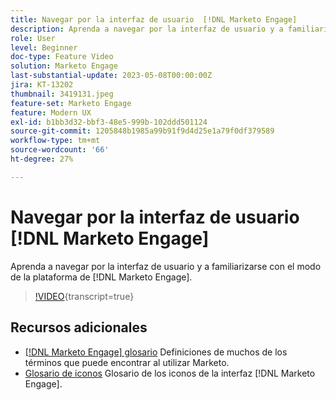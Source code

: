 ```yaml
---
title: Navegar por la interfaz de usuario  [!DNL Marketo Engage]
description: Aprenda a navegar por la interfaz de usuario y a familiarizarse con la plataforma  [!DNL Marketo Engage] .
role: User
level: Beginner
doc-type: Feature Video
solution: Marketo Engage
last-substantial-update: 2023-05-08T00:00:00Z
jira: KT-13202
thumbnail: 3419131.jpeg
feature-set: Marketo Engage
feature: Modern UX
exl-id: b1bb3d32-bbf3-48e5-999b-102ddd501124
source-git-commit: 1205848b1985a99b91f9d4d25e1a79f0df379589
workflow-type: tm+mt
source-wordcount: '66'
ht-degree: 27%

---
```


# Navegar por la interfaz de usuario [!DNL Marketo Engage]

Aprenda a navegar por la interfaz de usuario y a familiarizarse con el modo de la plataforma de [!DNL Marketo Engage].

>[!VIDEO](https://video.tv.adobe.com/v/3419131/?learn=on){transcript=true}

## Recursos adicionales

* [[!DNL Marketo Engage] glosario](https://experienceleague.adobe.com/docs/marketo/using/getting-started-with-marketo/marketo-glossary.html?lang=en)
Definiciones de muchos de los términos que puede encontrar al utilizar Marketo.
* [Glosario de iconos](https://experienceleague.adobe.com/docs/marketo/using/product-docs/marketo-engage-modern-ux/icon-glossary.html?lang=en)
Glosario de los iconos de la interfaz [!DNL Marketo Engage].
